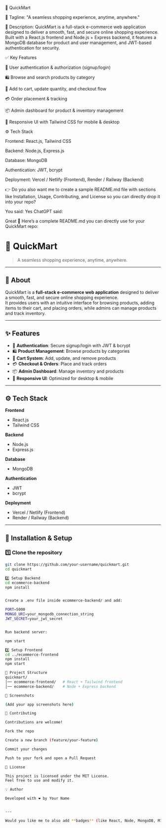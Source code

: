 📌 QuickMart

🛒 Tagline: "A seamless shopping experience, anytime, anywhere."

📖 Description:
QuickMart is a full-stack e-commerce web application designed to deliver a smooth, fast, and secure online shopping experience. Built with a React.js frontend and Node.js + Express backend, it features a MongoDB database for product and user management, and JWT-based authentication for security.

✅ Key Features

🔐 User authentication & authorization (signup/login)

🛍️ Browse and search products by category

🛒 Add to cart, update quantity, and checkout flow

💳 Order placement & tracking

📦 Admin dashboard for product & inventory management

🎨 Responsive UI with Tailwind CSS for mobile & desktop

⚙️ Tech Stack

Frontend: React.js, Tailwind CSS

Backend: Node.js, Express.js

Database: MongoDB

Authentication: JWT, bcrypt

Deployment: Vercel / Netlify (Frontend), Render / Railway (Backend)

👉 Do you also want me to create a sample README.md file with sections like Installation, Usage, Contributing, and License so you can directly drop it into your repo?

You said:
Yes
ChatGPT said:

Great 🚀 Here’s a complete README.md you can directly use for your QuickMart repo:

# 🛒 QuickMart

> A seamless shopping experience, anytime, anywhere.

---

## 📖 About

QuickMart is a **full-stack e-commerce web application** designed to deliver a smooth, fast, and secure online shopping experience.  
It provides users with an intuitive interface for browsing products, adding items to their cart, and placing orders, while admins can manage products and track inventory.

---

## ✨ Features

- 🔐 **Authentication**: Secure signup/login with JWT & bcrypt  
- 🛍️ **Product Management**: Browse products by categories  
- 🛒 **Cart System**: Add, update, and remove products  
- 💳 **Checkout & Orders**: Place and track orders  
- 📦 **Admin Dashboard**: Manage inventory and products  
- 🎨 **Responsive UI**: Optimized for desktop & mobile  

---

## ⚙️ Tech Stack

**Frontend**
- React.js  
- Tailwind CSS  

**Backend**
- Node.js  
- Express.js  

**Database**
- MongoDB  

**Authentication**
- JWT  
- bcrypt  

**Deployment**
- Vercel / Netlify (Frontend)  
- Render / Railway (Backend)  

---

## 🚀 Installation & Setup

### 1️⃣ Clone the repository
```bash
git clone https://github.com/your-username/quickmart.git
cd quickmart

2️⃣ Setup Backend
cd ecommerce-backend
npm install


Create a .env file inside ecommerce-backend/ and add:

PORT=5000
MONGO_URI=your_mongodb_connection_string
JWT_SECRET=your_jwt_secret


Run backend server:

npm start

3️⃣ Setup Frontend
cd ../ecommerce-frontend
npm install
npm start

📂 Project Structure
quickmart/
│── ecommerce-frontend/   # React + Tailwind frontend
│── ecommerce-backend/    # Node + Express backend

📸 Screenshots

(Add your app screenshots here)

🤝 Contributing

Contributions are welcome!

Fork the repo

Create a new branch (feature/your-feature)

Commit your changes

Push to your fork and open a Pull Request

📜 License

This project is licensed under the MIT License.
Feel free to use and modify it.

💡 Author

Developed with ❤️ by Your Name


---

Would you like me to also add **badges** (like React, Node, MongoDB, MIT License, etc.) at the top

